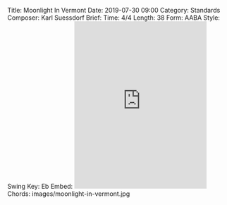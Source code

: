 Title: Moonlight In Vermont
Date: 2019-07-30 09:00
Category: Standards
Composer: Karl Suessdorf
Brief:
Time: 4/4
Length: 38
Form: AABA
Style: Swing
Key: Eb
Embed: <iframe src="https://open.spotify.com/embed/playlist/0myfFQr2lth9XmSj182M1h" width="300" height="380" frameborder="0" allowtransparency="true" allow="encrypted-media"></iframe>
Chords: images/moonlight-in-vermont.jpg
